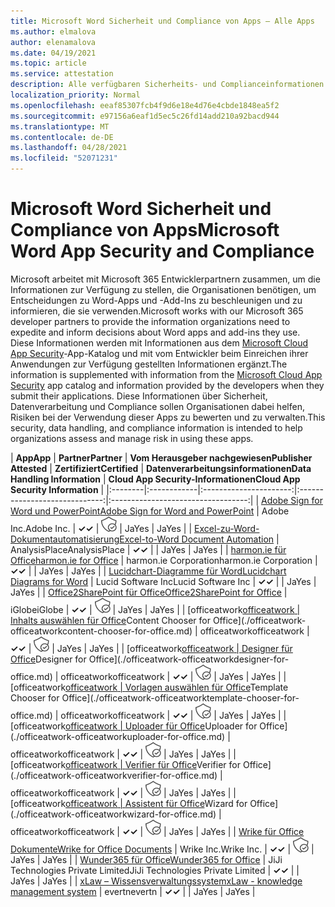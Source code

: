 ```yaml
---
title: Microsoft Word Sicherheit und Compliance von Apps – Alle Apps
ms.author: elmalova
author: elenamalova
ms.date: 04/19/2021
ms.topic: article
ms.service: attestation
description: Alle verfügbaren Sicherheits- und Complianceinformationen für alle Microsoft Word Apps.
localization_priority: Normal
ms.openlocfilehash: eeaf85307fcb4f9d6e18e4d76e4cbde1848ea5f2
ms.sourcegitcommit: e97156a6eaf1d5ec5c26fd14add210a92bacd944
ms.translationtype: MT
ms.contentlocale: de-DE
ms.lasthandoff: 04/28/2021
ms.locfileid: "52071231"
---
```

# <a name="microsoft-word-app-security-and-compliance"></a><span data-ttu-id="5140e-103">Microsoft Word Sicherheit und Compliance von Apps</span><span class="sxs-lookup"><span data-stu-id="5140e-103">Microsoft Word App Security and Compliance</span></span>

<span data-ttu-id="5140e-104">Microsoft arbeitet mit Microsoft 365 Entwicklerpartnern zusammen, um die Informationen zur Verfügung zu stellen, die Organisationen benötigen, um Entscheidungen zu Word-Apps und -Add-Ins zu beschleunigen und zu informieren, die sie verwenden.</span><span class="sxs-lookup"><span data-stu-id="5140e-104">Microsoft works with our Microsoft 365 developer partners to provide the information organizations need to expedite and inform decisions about Word apps and add-ins they use.</span></span> <span data-ttu-id="5140e-105">Diese Informationen werden mit Informationen aus dem [Microsoft Cloud App Security](https://www.microsoft.com/en-us/enterprise-mobility-security/cloud-app-security)-App-Katalog und mit vom Entwickler beim Einreichen ihrer Anwendungen zur Verfügung gestellten Informationen ergänzt.</span><span class="sxs-lookup"><span data-stu-id="5140e-105">The information is supplemented with information from the [Microsoft Cloud App Security](https://www.microsoft.com/en-us/enterprise-mobility-security/cloud-app-security) app catalog and information provided by the developers when they submit their applications.</span></span> <span data-ttu-id="5140e-106">Diese Informationen über Sicherheit, Datenverarbeitung und Compliance sollen Organisationen dabei helfen, Risiken bei der Verwendung dieser Apps zu bewerten und zu verwalten.</span><span class="sxs-lookup"><span data-stu-id="5140e-106">This security, data handling, and compliance information is intended to help organizations assess and manage risk in using these apps.</span></span>

| <span data-ttu-id="5140e-107">**App**</span><span class="sxs-lookup"><span data-stu-id="5140e-107">**App**</span></span> | <span data-ttu-id="5140e-108">**Partner**</span><span class="sxs-lookup"><span data-stu-id="5140e-108">**Partner**</span></span> | <span data-ttu-id="5140e-109">**Vom Herausgeber nachgewiesen**</span><span class="sxs-lookup"><span data-stu-id="5140e-109">**Publisher Attested**</span></span> | <span data-ttu-id="5140e-110">**Zertifiziert**</span><span class="sxs-lookup"><span data-stu-id="5140e-110">**Certified**</span></span> | <span data-ttu-id="5140e-111">**Datenverarbeitungsinformationen**</span><span class="sxs-lookup"><span data-stu-id="5140e-111">**Data Handling Information**</span></span> | <span data-ttu-id="5140e-112">**Cloud App Security-Informationen**</span><span class="sxs-lookup"><span data-stu-id="5140e-112">**Cloud App Security Information**</span></span> |
|:--------|:------------|:----------------------:|:-----------------------------:|:----------------------------------:|
| [<span data-ttu-id="5140e-113">Adobe Sign for Word und PowerPoint</span><span class="sxs-lookup"><span data-stu-id="5140e-113">Adobe Sign for Word and PowerPoint</span></span>](./adobe-inc-sign-for-word-and-powerpoint.md) | <span data-ttu-id="5140e-114">Adobe Inc.</span><span class="sxs-lookup"><span data-stu-id="5140e-114">Adobe Inc.</span></span> | <span data-ttu-id="5140e-115">**✓**</span><span class="sxs-lookup"><span data-stu-id="5140e-115">**✓**</span></span> | <img alt="Certified application badge" src="../media/certified-badge.png" height="25" width="25" /> | <span data-ttu-id="5140e-116">Ja</span><span class="sxs-lookup"><span data-stu-id="5140e-116">Yes</span></span> | <span data-ttu-id="5140e-117">Ja</span><span class="sxs-lookup"><span data-stu-id="5140e-117">Yes</span></span> |
| [<span data-ttu-id="5140e-118">Excel-zu-Word-Dokumentautomatisierung</span><span class="sxs-lookup"><span data-stu-id="5140e-118">Excel-to-Word Document Automation</span></span>](./analysisplace-excel-to-word-document-automation.md) | <span data-ttu-id="5140e-119">AnalysisPlace</span><span class="sxs-lookup"><span data-stu-id="5140e-119">AnalysisPlace</span></span> | <span data-ttu-id="5140e-120">**✓**</span><span class="sxs-lookup"><span data-stu-id="5140e-120">**✓**</span></span> |  | <span data-ttu-id="5140e-121">Ja</span><span class="sxs-lookup"><span data-stu-id="5140e-121">Yes</span></span> | <span data-ttu-id="5140e-122">Ja</span><span class="sxs-lookup"><span data-stu-id="5140e-122">Yes</span></span> |
| [<span data-ttu-id="5140e-123">harmon.ie für Office</span><span class="sxs-lookup"><span data-stu-id="5140e-123">harmon.ie for Office</span></span>](./harmonie-corporation-for-office.md) | <span data-ttu-id="5140e-124">harmon.ie Corporation</span><span class="sxs-lookup"><span data-stu-id="5140e-124">harmon.ie Corporation</span></span> | <span data-ttu-id="5140e-125">**✓**</span><span class="sxs-lookup"><span data-stu-id="5140e-125">**✓**</span></span> |  | <span data-ttu-id="5140e-126">Ja</span><span class="sxs-lookup"><span data-stu-id="5140e-126">Yes</span></span> | <span data-ttu-id="5140e-127">Ja</span><span class="sxs-lookup"><span data-stu-id="5140e-127">Yes</span></span> |
| [<span data-ttu-id="5140e-128">Lucidchart-Diagramme für Word</span><span class="sxs-lookup"><span data-stu-id="5140e-128">Lucidchart Diagrams for Word</span></span>](./lucid-software-inc-lucidchart-diagrams-for-word.md) | <span data-ttu-id="5140e-129">Lucid Software Inc</span><span class="sxs-lookup"><span data-stu-id="5140e-129">Lucid Software Inc</span></span> | <span data-ttu-id="5140e-130">**✓**</span><span class="sxs-lookup"><span data-stu-id="5140e-130">**✓**</span></span> |  | <span data-ttu-id="5140e-131">Ja</span><span class="sxs-lookup"><span data-stu-id="5140e-131">Yes</span></span> | <span data-ttu-id="5140e-132">Ja</span><span class="sxs-lookup"><span data-stu-id="5140e-132">Yes</span></span> |
| [<span data-ttu-id="5140e-133">Office2SharePoint für Office</span><span class="sxs-lookup"><span data-stu-id="5140e-133">Office2SharePoint for Office</span></span>](./iglobe-office2sharepoint-for-office.md) | <span data-ttu-id="5140e-134">iGlobe</span><span class="sxs-lookup"><span data-stu-id="5140e-134">iGlobe</span></span> | <span data-ttu-id="5140e-135">**✓**</span><span class="sxs-lookup"><span data-stu-id="5140e-135">**✓**</span></span> | <img alt="Certified application badge" src="../media/certified-badge.png" height="25" width="25" /> | <span data-ttu-id="5140e-136">Ja</span><span class="sxs-lookup"><span data-stu-id="5140e-136">Yes</span></span> | <span data-ttu-id="5140e-137">Ja</span><span class="sxs-lookup"><span data-stu-id="5140e-137">Yes</span></span> |
| <span data-ttu-id="5140e-138">[officeatwork</span><span class="sxs-lookup"><span data-stu-id="5140e-138">[officeatwork</span></span> | <span data-ttu-id="5140e-139">Inhalts auswählen für Office](./officeatwork-officeatworkcontent-chooser-for-office.md)</span><span class="sxs-lookup"><span data-stu-id="5140e-139">Content Chooser for Office](./officeatwork-officeatworkcontent-chooser-for-office.md)</span></span> | <span data-ttu-id="5140e-140">officeatwork</span><span class="sxs-lookup"><span data-stu-id="5140e-140">officeatwork</span></span> | <span data-ttu-id="5140e-141">**✓**</span><span class="sxs-lookup"><span data-stu-id="5140e-141">**✓**</span></span> | <img alt="Certified application badge" src="../media/certified-badge.png" height="25" width="25" /> | <span data-ttu-id="5140e-142">Ja</span><span class="sxs-lookup"><span data-stu-id="5140e-142">Yes</span></span> | <span data-ttu-id="5140e-143">Ja</span><span class="sxs-lookup"><span data-stu-id="5140e-143">Yes</span></span> |
| <span data-ttu-id="5140e-144">[officeatwork</span><span class="sxs-lookup"><span data-stu-id="5140e-144">[officeatwork</span></span> | <span data-ttu-id="5140e-145">Designer für Office](./officeatwork-officeatworkdesigner-for-office.md)</span><span class="sxs-lookup"><span data-stu-id="5140e-145">Designer for Office](./officeatwork-officeatworkdesigner-for-office.md)</span></span> | <span data-ttu-id="5140e-146">officeatwork</span><span class="sxs-lookup"><span data-stu-id="5140e-146">officeatwork</span></span> | <span data-ttu-id="5140e-147">**✓**</span><span class="sxs-lookup"><span data-stu-id="5140e-147">**✓**</span></span> | <img alt="Certified application badge" src="../media/certified-badge.png" height="25" width="25" /> | <span data-ttu-id="5140e-148">Ja</span><span class="sxs-lookup"><span data-stu-id="5140e-148">Yes</span></span> | <span data-ttu-id="5140e-149">Ja</span><span class="sxs-lookup"><span data-stu-id="5140e-149">Yes</span></span> |
| <span data-ttu-id="5140e-150">[officeatwork</span><span class="sxs-lookup"><span data-stu-id="5140e-150">[officeatwork</span></span> | <span data-ttu-id="5140e-151">Vorlagen auswählen für Office](./officeatwork-officeatworktemplate-chooser-for-office.md)</span><span class="sxs-lookup"><span data-stu-id="5140e-151">Template Chooser for Office](./officeatwork-officeatworktemplate-chooser-for-office.md)</span></span> | <span data-ttu-id="5140e-152">officeatwork</span><span class="sxs-lookup"><span data-stu-id="5140e-152">officeatwork</span></span> | <span data-ttu-id="5140e-153">**✓**</span><span class="sxs-lookup"><span data-stu-id="5140e-153">**✓**</span></span> | <img alt="Certified application badge" src="../media/certified-badge.png" height="25" width="25" /> | <span data-ttu-id="5140e-154">Ja</span><span class="sxs-lookup"><span data-stu-id="5140e-154">Yes</span></span> | <span data-ttu-id="5140e-155">Ja</span><span class="sxs-lookup"><span data-stu-id="5140e-155">Yes</span></span> |
| <span data-ttu-id="5140e-156">[officeatwork</span><span class="sxs-lookup"><span data-stu-id="5140e-156">[officeatwork</span></span> | <span data-ttu-id="5140e-157">Uploader für Office](./officeatwork-officeatworkuploader-for-office.md)</span><span class="sxs-lookup"><span data-stu-id="5140e-157">Uploader for Office](./officeatwork-officeatworkuploader-for-office.md)</span></span> | <span data-ttu-id="5140e-158">officeatwork</span><span class="sxs-lookup"><span data-stu-id="5140e-158">officeatwork</span></span> | <span data-ttu-id="5140e-159">**✓**</span><span class="sxs-lookup"><span data-stu-id="5140e-159">**✓**</span></span> | <img alt="Certified application badge" src="../media/certified-badge.png" height="25" width="25" /> | <span data-ttu-id="5140e-160">Ja</span><span class="sxs-lookup"><span data-stu-id="5140e-160">Yes</span></span> | <span data-ttu-id="5140e-161">Ja</span><span class="sxs-lookup"><span data-stu-id="5140e-161">Yes</span></span> |
| <span data-ttu-id="5140e-162">[officeatwork</span><span class="sxs-lookup"><span data-stu-id="5140e-162">[officeatwork</span></span> | <span data-ttu-id="5140e-163">Verifier für Office](./officeatwork-officeatworkverifier-for-office.md)</span><span class="sxs-lookup"><span data-stu-id="5140e-163">Verifier for Office](./officeatwork-officeatworkverifier-for-office.md)</span></span> | <span data-ttu-id="5140e-164">officeatwork</span><span class="sxs-lookup"><span data-stu-id="5140e-164">officeatwork</span></span> | <span data-ttu-id="5140e-165">**✓**</span><span class="sxs-lookup"><span data-stu-id="5140e-165">**✓**</span></span> | <img alt="Certified application badge" src="../media/certified-badge.png" height="25" width="25" /> | <span data-ttu-id="5140e-166">Ja</span><span class="sxs-lookup"><span data-stu-id="5140e-166">Yes</span></span> | <span data-ttu-id="5140e-167">Ja</span><span class="sxs-lookup"><span data-stu-id="5140e-167">Yes</span></span> |
| <span data-ttu-id="5140e-168">[officeatwork</span><span class="sxs-lookup"><span data-stu-id="5140e-168">[officeatwork</span></span> | <span data-ttu-id="5140e-169">Assistent für Office](./officeatwork-officeatworkwizard-for-office.md)</span><span class="sxs-lookup"><span data-stu-id="5140e-169">Wizard for Office](./officeatwork-officeatworkwizard-for-office.md)</span></span> | <span data-ttu-id="5140e-170">officeatwork</span><span class="sxs-lookup"><span data-stu-id="5140e-170">officeatwork</span></span> | <span data-ttu-id="5140e-171">**✓**</span><span class="sxs-lookup"><span data-stu-id="5140e-171">**✓**</span></span> | <img alt="Certified application badge" src="../media/certified-badge.png" height="25" width="25" /> | <span data-ttu-id="5140e-172">Ja</span><span class="sxs-lookup"><span data-stu-id="5140e-172">Yes</span></span> | <span data-ttu-id="5140e-173">Ja</span><span class="sxs-lookup"><span data-stu-id="5140e-173">Yes</span></span> |
| [<span data-ttu-id="5140e-174">Wrike für Office Dokumente</span><span class="sxs-lookup"><span data-stu-id="5140e-174">Wrike for Office Documents</span></span>](./wrike-inc-for-office-documents.md) | <span data-ttu-id="5140e-175">Wrike Inc.</span><span class="sxs-lookup"><span data-stu-id="5140e-175">Wrike Inc.</span></span> | <span data-ttu-id="5140e-176">**✓**</span><span class="sxs-lookup"><span data-stu-id="5140e-176">**✓**</span></span> | <img alt="Certified application badge" src="../media/certified-badge.png" height="25" width="25" /> | <span data-ttu-id="5140e-177">Ja</span><span class="sxs-lookup"><span data-stu-id="5140e-177">Yes</span></span> | <span data-ttu-id="5140e-178">Ja</span><span class="sxs-lookup"><span data-stu-id="5140e-178">Yes</span></span> |
| [<span data-ttu-id="5140e-179">Wunder365 für Office</span><span class="sxs-lookup"><span data-stu-id="5140e-179">Wunder365 for Office</span></span>](./jiji-technologies-private-limited-wunder365-for-office.md) | <span data-ttu-id="5140e-180">JiJi Technologies Private Limited</span><span class="sxs-lookup"><span data-stu-id="5140e-180">JiJi Technologies Private Limited</span></span> | <span data-ttu-id="5140e-181">**✓**</span><span class="sxs-lookup"><span data-stu-id="5140e-181">**✓**</span></span> |  | <span data-ttu-id="5140e-182">Ja</span><span class="sxs-lookup"><span data-stu-id="5140e-182">Yes</span></span> | <span data-ttu-id="5140e-183">Ja</span><span class="sxs-lookup"><span data-stu-id="5140e-183">Yes</span></span> |
| [<span data-ttu-id="5140e-184">xLaw – Wissensverwaltungssystem</span><span class="sxs-lookup"><span data-stu-id="5140e-184">xLaw - knowledge management system</span></span>](./evertn-xlaw-knowledge-management-system.md) | <span data-ttu-id="5140e-185">evertn</span><span class="sxs-lookup"><span data-stu-id="5140e-185">evertn</span></span> | <span data-ttu-id="5140e-186">**✓**</span><span class="sxs-lookup"><span data-stu-id="5140e-186">**✓**</span></span> |  | <span data-ttu-id="5140e-187">Ja</span><span class="sxs-lookup"><span data-stu-id="5140e-187">Yes</span></span> | <span data-ttu-id="5140e-188">Ja</span><span class="sxs-lookup"><span data-stu-id="5140e-188">Yes</span></span> |
